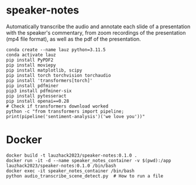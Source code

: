 # speaker-notes

Automatically transcribe the audio and annotate each slide of a presentation with the speaker's commentary, from zoom recordings of the presentation (mp4 file format), as well as the pdf of the presentation.

```
conda create --name lauz python=3.11.5
conda activate lauz
pip install PyPDF2
pip install moviepy
pip install matplotlib, scipy
pip install torch torchvision torchaudio
pip install 'transformers[torch]'
pip install pdfminer
pip3 install pdfminer-six
pip install pytesseract
pip install openai==0.28
# Check if transformers download worked
python -c "from transformers import pipeline; print(pipeline('sentiment-analysis')('we love you'))"
```


# Docker
```
docker build -t lauzhack2023/speaker-notes:0.1.0 .
docker run -it -d --name speaker_notes_container -v $(pwd):/app lauzhack2023/speaker-notes:0.1.0 /bin/bash
docker exec -it speaker_notes_container /bin/bash
python audio_transcribe_scene_detect.py  # How to run a file
```
